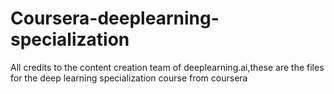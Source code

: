 # Coursera-deeplearning-specialization
All credits to the content creation team of deeplearning.ai,these are the files for the deep learning specialization course from coursera 
